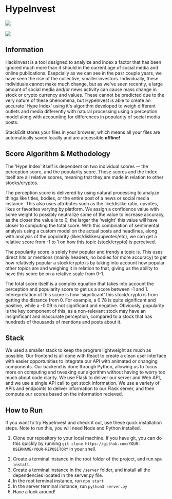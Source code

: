 # HypeInvest
<img src="https://challengepost-s3-challengepost.netdna-ssl.com/photos/production/software_photos/001/741/603/datas/original.png">
<br/><br/>
<img src="https://challengepost-s3-challengepost.netdna-ssl.com/photos/production/software_photos/001/741/602/datas/original.png">

## Information
HackInvest is a tool designed to analyize and index a factor that has been ignored much more than it should in the current age of social media and online publications. Esepcially as we can see in the pasr couple years, we have seen the rise of the collective, smaller investors. Individually, these individuals cannot make much change, but as we've seen recently, a large amount of social media and/or news activity can cause mass change in stock or crypto currency and values. These cannot be predicted due to the very nature of these phenomena, but HypeInvest is able to create an accurate 'Hype Index' using it's algorithm developed to weigh different outlets and media differently with natural processing using a perception model along with accounting for differences in popularity of social media posts. 

StackEdit stores your files in your browser, which means all your files are automatically saved locally and are accessible **offline!**

## Score Algorithm & Methodology
The 'Hype Index' itself is dependent on two individual scores -- the perception score, and the popularity score. These scores and the Index itself are all relative scores, meaning that they are made in relation to other stocks/cryptos. 

The perception score is delivered by using natural processing to analyze things like titles, bodies, or the entire post of a news or social media instance. This also uses attributes such as the like/dislike ratio, upvotes, likes or favorites varying by platform. We assign a confidence value with some weight to possibly neutralize some of the value to increase accuracy, as the closer the value is to 0, the larger the 'weight' this value will have closer to computing the total score. With this combination of sentimental analysis using a custom model on the actual posts and headlines, along with analysis of the popularity (likes/dislikes/upvotes/etc), we can get a relative score from -1 to 1 on how this topic (stock/crypto) is perceived. 

The popularity score is solely how popular and trendy a topic is. This uses direct hits or mentions (mainly headers, no bodies for more accuracy) to get how relatively popular a stock/crypto is by taking into account how popular other topics are and weighing it in relation to that, giving us the ability to have this score be on a relative scale from 0-1. 

The total score itself is a complex equation that takes into account the perception and popularity score to get us a score between -1 and 1. Interepretation of this score is how 'significant' this stock/crypto is from getting the distance from 0. For example, a 0.78 is quite significant and positive, while a -0.09 is not significant and negative. Obviously, popularity is the key component of this, as a non-relevant stock may have an insignificant and inaccurate perception, compared to a stock that has hundreds of thousands of mentions and posts about it. 

## Stack
We used a smaller stack to keep the program lightweight as much as possible. Our frontend is all done with React to create a clean user interface with easier opportunities to integrate our API with animated or changing components. Our backend is done through Python, allowing us to focus more on computing  and tweaking our algorithm without having to worry too much about code clarity. We use Flask to deliver our server and Web API, and we use a single API call to get stock information. We use a variety of APIs and endpoints to deliver information to our Flask server, and then compute our scores based on the information recieved. 


## How to Run
If you want to try HypeInvest and check it out, use these quick installation steps. Note to run this, you will need Node and Python installed. 
1) Clone our repository to your local machine. If you have git, you can do this quickly by running `git clone https://github.com/YOUR-USERNAME/YOUR-REPOSITORY` in your shell. 
2. Create a terminal instance in the root folder of the project, and run `npm install`. 
3. Create a terminal instance in the `/server` folder, and install all the dependencies located in the server.py file. 
4. In the root terminal instance, run `npm start`
5. In the server terminal instance, run `python3 server.py` 
6. Have a look around!
